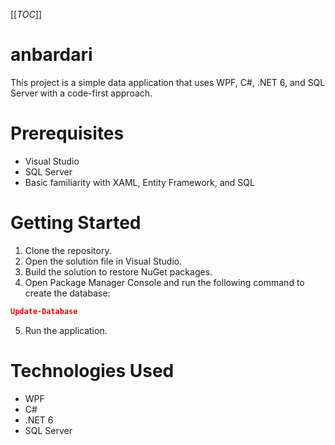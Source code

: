 [[_TOC_]]

# anbardari
This project is a simple data application that uses WPF, C#, .NET 6, and SQL Server with a code-first approach.
# Prerequisites
- Visual Studio
- SQL Server
- Basic familiarity with XAML, Entity Framework, and SQL

# Getting Started
1. Clone the repository.
2. Open the solution file in Visual Studio.
3. Build the solution to restore NuGet packages.
4. Open Package Manager Console and run the following command to create the database:
```json
Update-Database
```
5.  Run the application.

# Technologies Used
- WPF
- C#
- .NET 6
- SQL Server